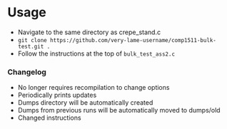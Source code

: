 
# Usage
- Navigate to the same directory as crepe_stand.c
- `git clone https://github.com/very-lame-username/comp1511-bulk-test.git .`
- Follow the instructions at the top of `bulk_test_ass2.c`

### Changelog
  - No longer requires recompilation to change options
  - Periodically prints updates
  - Dumps directory will be automatically created
  - Dumps from previous runs will be automatically moved to dumps/old
  - Changed instructions
